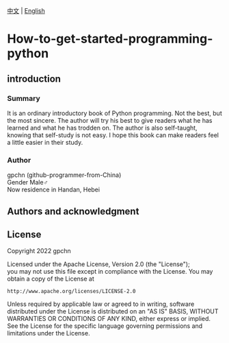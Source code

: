 [中文](https://github.com/gpchn/How-to-get-started-programming-python/blob/main/README_zh.md) | [English](https://github.com/gpchn/How-to-get-started-programming-python/blob/main/README.md) 
# How-to-get-started-programming-python  
## introduction
### Summary
It is an ordinary introductory book of Python programming. Not the best, but the most sincere. The author will try his best to give readers what he has learned and what he has trodden on. The author is also self-taught, knowing that self-study is not easy. I hope this book can make readers feel a little easier in their study.
### Author 
gpchn (github-programmer-from-China)  
Gender Male♂  
Now residence in Handan, Hebei  
## Authors and acknowledgment

## License
Copyright 2022 gpchn  
  
Licensed under the Apache License, Version 2.0 (the "License");  
you may not use this file except in compliance with the License.
You may obtain a copy of the License at  
  
    http://www.apache.org/licenses/LICENSE-2.0  
  
Unless required by applicable law or agreed to in writing, software
distributed under the License is distributed on an "AS IS" BASIS,
WITHOUT WARRANTIES OR CONDITIONS OF ANY KIND, either express or implied.
See the License for the specific language governing permissions and
limitations under the License.  
